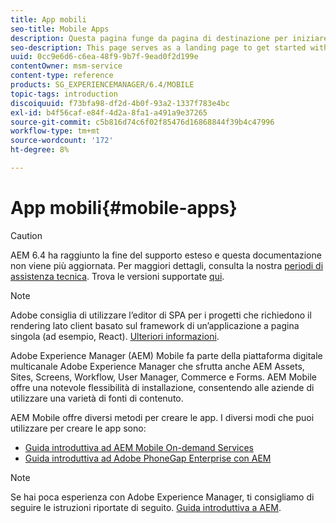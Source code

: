 ```yaml
---
title: App mobili
seo-title: Mobile Apps
description: Questa pagina funge da pagina di destinazione per iniziare a creare, sviluppare e amministrare app mobili.
seo-description: This page serves as a landing page to get started with authoring, developing, and administering mobile apps.
uuid: 0cc9e6d6-c6ea-48f9-9b7f-9ead0f2d199e
contentOwner: msm-service
content-type: reference
products: SG_EXPERIENCEMANAGER/6.4/MOBILE
topic-tags: introduction
discoiquuid: f73bfa98-df2d-4b0f-93a2-1337f783e4bc
exl-id: b4f56caf-e84f-4d2a-8fa1-a491a9e37265
source-git-commit: c5b816d74c6f02f85476d16868844f39b4c47996
workflow-type: tm+mt
source-wordcount: '172'
ht-degree: 8%

---
```


# App mobili{#mobile-apps}

>[!CAUTION]
>
>AEM 6.4 ha raggiunto la fine del supporto esteso e questa documentazione non viene più aggiornata. Per maggiori dettagli, consulta la nostra [periodi di assistenza tecnica](https://helpx.adobe.com/it/support/programs/eol-matrix.html). Trova le versioni supportate [qui](https://experienceleague.adobe.com/docs/).

>[!NOTE]
>
>Adobe consiglia di utilizzare l’editor di SPA per i progetti che richiedono il rendering lato client basato sul framework di un’applicazione a pagina singola (ad esempio, React). [Ulteriori informazioni](/help/sites-developing/spa-overview.md).

Adobe Experience Manager (AEM) Mobile fa parte della piattaforma digitale multicanale Adobe Experience Manager che sfrutta anche AEM Assets, Sites, Screens, Workflow, User Manager, Commerce e Forms. AEM Mobile offre una notevole flessibilità di installazione, consentendo alle aziende di utilizzare una varietà di fonti di contenuto.

AEM Mobile offre diversi metodi per creare le app. I diversi modi che puoi utilizzare per creare le app sono:

* [Guida introduttiva ad AEM Mobile On-demand Services](/help/mobile/aem-mobile-on-demand.md)
* [Guida introduttiva ad Adobe PhoneGap Enterprise con AEM](/help/mobile/developing-in-phonegap.md)

>[!NOTE]
>
>Se hai poca esperienza con Adobe Experience Manager, ti consigliamo di seguire le istruzioni riportate di seguito. [Guida introduttiva a AEM](/help/sites-deploying/deploy.md).
